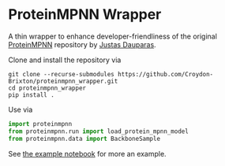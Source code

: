 # ProteinMPNN Wrapper
A thin wrapper to enhance developer-friendliness of the original [ProteinMPNN](https://github.com/dauparas/ProteinMPNN) repository by [Justas Dauparas](https://github.com/dauparas).

Clone and install the repository via
```
git clone --recurse-submodules https://github.com/Croydon-Brixton/proteinmpnn_wrapper.git
cd proteinmpnn_wrapper
pip install .
```

Use via
```python
import proteinmpnn
from proteinmpnn.run import load_protein_mpnn_model
from proteinmpnn.data import BackboneSample
```

See [the example notebook](./example.ipynb) for more an example.
